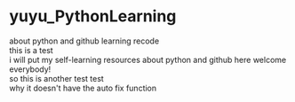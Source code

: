 # yuyu_PythonLearning
about python and github learning recode
<br>this is a test
<br>i will put my self-learning resources about python and github here
welcome everybody!
<br>so this is another test test
<br>why it doesn't have the auto fix function